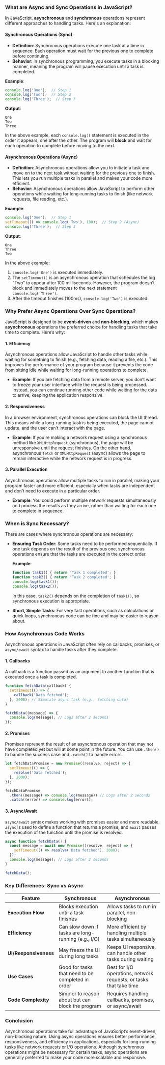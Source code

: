 ### What are Async and Sync Operations in JavaScript?

In JavaScript, **asynchronous** and **synchronous** operations represent different approaches to handling tasks. Here's an explanation:

#### **Synchronous Operations (Sync)**
- **Definition**: Synchronous operations execute one task at a time in sequence. Each operation must wait for the previous one to complete before continuing.
- **Behavior**: In synchronous programming, you execute tasks in a blocking manner, meaning the program will pause execution until a task is completed.

**Example**:

```javascript
console.log('One');  // Step 1
console.log('Two');  // Step 2
console.log('Three');  // Step 3
```

**Output**:
```
One
Two
Three
```

In the above example, each `console.log()` statement is executed in the order it appears, one after the other. The program will **block** and wait for each operation to complete before moving to the next.

#### **Asynchronous Operations (Async)**
- **Definition**: Asynchronous operations allow you to initiate a task and move on to the next task without waiting for the previous one to finish. This lets you run multiple tasks in parallel and makes your code more efficient.
- **Behavior**: Asynchronous operations allow JavaScript to perform other operations while waiting for long-running tasks to finish (like network requests, file reading, etc.).

**Example**:

```javascript
console.log('One');  // Step 1
setTimeout(() => console.log('Two'), 100);  // Step 2 (Async)
console.log('Three');  // Step 3
```

**Output**:
```
One
Three
Two
```

In the above example:
1. `console.log('One')` is executed immediately.
2. The `setTimeout()` is an asynchronous operation that schedules the log "Two" to appear after 100 milliseconds. However, the program doesn’t block and immediately moves to the next statement `console.log('Three')`.
3. After the timeout finishes (100ms), `console.log('Two')` is executed.

### Why Prefer Async Operations Over Sync Operations?

JavaScript is designed to be **event-driven** and **non-blocking**, which makes **asynchronous** operations the preferred choice for handling tasks that take time to complete. Here’s why:

#### **1. Efficiency**
Asynchronous operations allow JavaScript to handle other tasks while waiting for something to finish (e.g., fetching data, reading a file, etc.). This improves the performance of your program because it prevents the code from sitting idle while waiting for long-running operations to complete.

- **Example**: If you are fetching data from a remote server, you don’t want to freeze your user interface while the request is being processed. Instead, you can continue running other code while waiting for the data to arrive, keeping the application responsive.

#### **2. Responsiveness**
In a browser environment, synchronous operations can block the UI thread. This means while a long-running task is being executed, the page cannot update, and the user can't interact with the page.

- **Example**: If you're making a network request using a synchronous method like `XMLHttpRequest` (synchronous), the page will be unresponsive until the request finishes. On the other hand, asynchronous `fetch` or `XMLHttpRequest` (async) allows the page to remain interactive while the network request is in progress.

#### **3. Parallel Execution**
Asynchronous operations allow multiple tasks to run in parallel, making your program faster and more efficient, especially when tasks are independent and don't need to execute in a particular order.

- **Example**: You could perform multiple network requests simultaneously and process the results as they arrive, rather than waiting for each one to complete in sequence.

### When is Sync Necessary?

There are cases where synchronous operations are necessary:

- **Ensuring Task Order**: Some tasks need to be performed sequentially. If one task depends on the result of the previous one, synchronous operations ensure that the tasks are executed in the correct order.
  
  **Example**:
  ```javascript
  function task1() { return 'Task 1 completed'; }
  function task2() { return 'Task 2 completed'; }
  console.log(task1());
  console.log(task2());
  ```

  In this case, `task2()` depends on the completion of `task1()`, so synchronous execution is appropriate.

- **Short, Simple Tasks**: For very fast operations, such as calculations or quick loops, synchronous code can be fine and may be easier to reason about.

### How Asynchronous Code Works

Asynchronous operations in JavaScript often rely on callbacks, promises, or `async/await` syntax to handle tasks after they complete.

#### **1. Callbacks**
A callback is a function passed as an argument to another function that is executed once a task is completed.

```javascript
function fetchData(callback) {
  setTimeout(() => {
    callback('Data fetched');
  }, 2000); // Simulate async task (e.g., fetching data)
}

fetchData((message) => {
  console.log(message); // Logs after 2 seconds
});
```

#### **2. Promises**
Promises represent the result of an asynchronous operation that may not have completed yet but will at some point in the future. You can use `.then()` to handle the success case and `.catch()` to handle errors.

```javascript
let fetchDataPromise = new Promise((resolve, reject) => {
  setTimeout(() => {
    resolve('Data fetched');
  }, 2000);
});

fetchDataPromise
  .then((message) => console.log(message)) // Logs after 2 seconds
  .catch((error) => console.log(error));
```

#### **3. Async/Await**
`async/await` syntax makes working with promises easier and more readable. `async` is used to define a function that returns a promise, and `await` pauses the execution of the function until the promise is resolved.

```javascript
async function fetchData() {
  const message = await new Promise((resolve, reject) => {
    setTimeout(() => resolve('Data fetched'), 2000);
  });
  console.log(message); // Logs after 2 seconds
}

fetchData();
```

### Key Differences: Sync vs Async

| **Feature**            | **Synchronous**                                        | **Asynchronous**                                      |
|------------------------|--------------------------------------------------------|-------------------------------------------------------|
| **Execution Flow**      | Blocks execution until a task finishes                 | Allows tasks to run in parallel, non-blocking          |
| **Efficiency**          | Can slow down if tasks are long-running (e.g., I/O)    | More efficient by handling multiple tasks simultaneously |
| **UI/Responsiveness**   | May freeze the UI during long tasks                    | Keeps UI responsive, can handle other tasks during waiting |
| **Use Cases**           | Good for tasks that need to be completed in order      | Best for I/O operations, network requests, or tasks that take time |
| **Code Complexity**     | Simpler to reason about but can block the program      | Requires handling callbacks, promises, or async/await |

### Conclusion

Asynchronous operations take full advantage of JavaScript’s event-driven, non-blocking nature. Using async operations ensures better performance, responsiveness, and efficiency in applications, especially for long-running tasks like network requests or I/O operations. Although synchronous operations might be necessary for certain tasks, async operations are generally preferred to make your code more scalable and responsive.